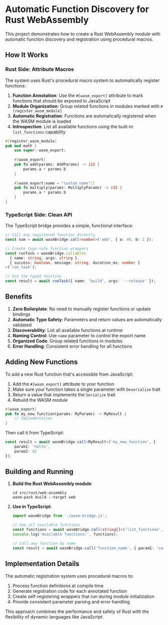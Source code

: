 # Automatic Function Discovery for Rust WebAssembly

This project demonstrates how to create a Rust WebAssembly module with automatic function discovery and registration using procedural macros.

## How It Works

### Rust Side: Attribute Macros

The system uses Rust's procedural macro system to automatically register functions:

1. **Function Annotation**: Use the `#[wasm_export]` attribute to mark functions that should be exposed to JavaScript
2. **Module Organization**: Group related functions in modules marked with `#[register_wasm_module]`
3. **Automatic Registration**: Functions are automatically registered when the WASM module is loaded
4. **Introspection**: List all available functions using the built-in `list_functions` capability

```rust
#[register_wasm_module]
pub mod math {
    use super::wasm_export;
    
    #[wasm_export]
    pub fn add(params: AddParams) -> i32 {
        params.a + params.b
    }
    
    #[wasm_export(name = "custom_name")]
    pub fn multiply(params: MultiplyParams) -> i32 {
        params.a * params.b
    }
}
```

### TypeScript Side: Clean API

The TypeScript bridge provides a simple, functional interface:

```typescript
// Call any registered function directly
const sum = await wasmBridge.call<number>('add', { a: 40, b: 2 });

// Create type-safe function wrappers
const runTask = wasmBridge.callable<
  { name: string, args: string },
  { success: boolean, message: string, duration_ms: number }
>('run_task');

// Use the typed function
const result = await runTask({ name: 'build', args: '--release' });
```

## Benefits

1. **Zero Boilerplate**: No need to manually register functions or update bindings
2. **Automatic Type Safety**: Parameters and return values are automatically validated
3. **Discoverability**: List all available functions at runtime
4. **Naming Control**: Use `name` parameter to control the export name
5. **Organized Code**: Group related functions in modules
6. **Error Handling**: Consistent error handling for all functions

## Adding New Functions

To add a new Rust function that's accessible from JavaScript:

1. Add the `#[wasm_export]` attribute to your function
2. Make sure your function takes a single parameter with `Deserialize` trait
3. Return a value that implements the `Serialize` trait
4. Rebuild the WASM module

```rust
#[wasm_export]
pub fn my_new_function(params: MyParams) -> MyResult {
    // Implementation
}
```

Then call it from TypeScript:

```typescript
const result = await wasmBridge.call<MyResult>('my_new_function', { 
    param1: 'hello', 
    param2: 42 
});
```

## Building and Running

1. **Build the Rust WebAssembly module**:
   ```
   cd src/rust/web-assembly
   wasm-pack build --target web
   ```

2. **Use in TypeScript**:
   ```typescript
   import wasmBridge from './wasm-bridge.js';
   
   // See all available functions
   const functions = await wasmBridge.call<string[]>('list_functions', {});
   console.log('Available functions:', functions);
   
   // Call any function by name
   const result = await wasmBridge.call('function_name', { param1: 'value1' });
   ```

## Implementation Details

The automatic registration system uses procedural macros to:

1. Process function definitions at compile time
2. Generate registration code for each annotated function
3. Create self-registering wrappers that run during module initialization
4. Provide consistent parameter parsing and error handling

This approach combines the performance and safety of Rust with the flexibility of dynamic languages like JavaScript. 